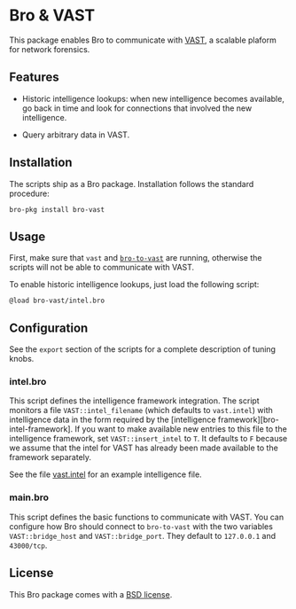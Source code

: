 # Bro & VAST

This package enables Bro to communicate with [VAST][vast], a scalable plaform
for network forensics.

## Features

- Historic intelligence lookups: when new intelligence becomes available,
  go back in time and look for connections that involved the new intelligence.

- Query arbitrary data in VAST.

## Installation

The scripts ship as a Bro package. Installation follows the standard procedure:

```shell
bro-pkg install bro-vast
```

## Usage

First, make sure that `vast` and [`bro-to-vast`][bro-to-vast] are running,
otherwise the scripts will not be able to communicate with VAST.

To enable historic intelligence lookups, just load the following script:

```bro
@load bro-vast/intel.bro
```

## Configuration

See the `export` section of the scripts for a complete description of tuning
knobs.

### intel.bro

This script defines the intelligence framework integration. The script monitors
a file `VAST::intel_filename` (which defaults to `vast.intel`) with
intelligence data in the form required by the [intelligence
framework][bro-intel-framework]. If you want to make available new entries to
this file to the intelligence framework, set `VAST::insert_intel` to `T`. It
defaults to `F` because we assume that the intel for VAST has already been made
available to the framework separately.

See the file [vast.intel](vast.intel) for an example intelligence file.

### main.bro

This script defines the basic functions to communicate with VAST. You can
configure how Bro should connect to `bro-to-vast` with the two variables
`VAST::bridge_host` and `VAST::bridge_port`. They default to `127.0.0.1` and
`43000/tcp`.

## License

This Bro package comes with a [BSD license](LICENSE).

[vast]: https://github.com/vast-io/vast
[bro-to-vast]: https://github.com/vast-io/vast/tree/master/tools/bro-to-vast
[intel-framework]: https://www.bro.org/sphinx-git/frameworks/intel.html
